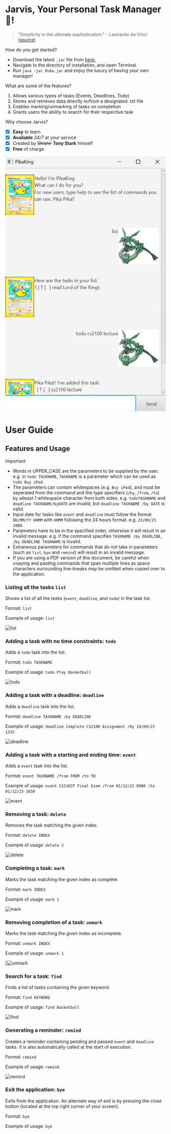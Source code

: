 # Jarvis, Your Personal Task Manager 🤖!

> "Simplicity is the ultimate sophistication." - Leonardo da Vinci [(source)](https://www.theorderexpert.com/11-inspirational-quotes-about-organization/)

How do you get started?

- Download the latest  ` .jar ` file from [here.](https://github.com/shishirbychapur/ip/releases)
- Navigate to the directory of installation, and open Terminal.
- Run ` java -jar Duke.jar ` and enjoy the luxury of having your own manager!

What are some of the features?

1. Allows various types of tasks (Events, Deadlines, Todo)
2. Stores and retrieves data directly to/from a designated .txt file
3. Enables marking/unmarking of tasks on completion
4. Grants users the ability to search for their respective task

Why choose Jarvis?

- [x] **Easy** to learn
- [x] **Available** _24/7_ at your service
- [x] Created by ~~Shishir~~ **Tony Stark** himself
- [x] **Free** of charge

![Jarvis](Ui.png)

# User Guide

## Features and Usage

> [!IMPORTANT]
> - Words in UPPER_CASE are the parameters to be supplied by the user. e.g. in ```todo TASKNAME```, ```TASKNAME``` is a parameter which can be used as ```todo Buy iPad```.
> - The parameters can contain whitespaces (e.g. ```Buy iPad```), and must be seperated from the command and the type specifiers (```/by```, ```/from```, ```/to```) by atleast 1 whitespace character from both sides. e.g. ```todoTASKNAME``` and ```deadline TASKNAME/byDATE``` are invalid, but ```deadline TASKNAME /by DATE``` is valid. 
> - Input date for tasks like ```event``` and ```deadline``` must follow the format ```DD/MM/YY HHMM``` with ```HHMM``` following the 24 hours format. e.g. ```23/09/23 1800```.
> - Parameters have to be in the specified order, otherwise it will result in an invalid message. e.g. if the command specifies ```TASKNAME /by DEADLINE```,
>   ```/by DEADLINE TASKNAME``` is invalid.
> - Extraneous parameters for commands that do not take in parameters (such as ```list```, ```bye``` and ```remind```) will result in an invalid message.
> - If you are using a PDF version of this document, be careful when copying and pasting commands that span multiple lines as space characters surrounding
>   line-breaks may be omitted when copied over to the application.

### Listing all the tasks ```list```
Shows a list of all the tasks (```event```, ```deadline```, and ```todo```) in the task list.

Format: ```list```

Example of usage: `list`

![list](https://github.com/shishirbychapur/ip/assets/95522842/a11c6b95-4008-4775-beea-7ce87e23452b)

### Adding a task with no time constraints: ```todo```
Adds a ```todo``` task into the list.

Format: ```todo TASKNAME```

Example of usage: `todo Play Basketball`

![todo](https://github.com/shishirbychapur/ip/assets/95522842/c63b201e-e1c7-4fd7-ae65-a220862066f0)

### Adding a task with a deadline: ```deadline```
Adds a ```deadline``` task into the list.

Format: ```deadline TASKNAME /by DEADLINE```

Example of usage: ```deadline Complete CS2100 Assignment /by 18/09/23 1315```

![deadline](https://github.com/shishirbychapur/ip/assets/95522842/054d6b7a-3563-4b51-b96f-aead44570f59)

### Adding a task with a starting and ending time: ```event```
Adds a ```event``` task into the list.

Format: ```event TASKNAME /from FROM /to TO```

Example of usage: ```event CS2103T Final Exam /from 01/12/23 0900 /to 01/12/23 1030```

![event](https://github.com/shishirbychapur/ip/assets/95522842/544bee3a-0169-475b-bfc3-e00c6f41391a)

### Removing a task: ```delete```
Removes the task matching the given index.

Format: ```delete INDEX```

Example of usage: ```delete 2```

![delete](https://github.com/shishirbychapur/ip/assets/95522842/f7507b9e-87ea-4347-a506-b5e01bdbfd7b)

### Completing a task: ```mark```
Marks the task matching the given index as complete.

Format: ```mark INDEX```

Example of usage: ```mark 1```

![mark](https://github.com/shishirbychapur/ip/assets/95522842/6a28eae4-ab66-405a-a834-9f34d0a059cb)

### Removing completion of a task: ```unmark```
Marks the task matching the given index as incomplete.

Format: ```unmark INDEX```

Example of usage: ```unmark 1```

[![unmark](https://github.com/shishirbychapur/ip/assets/95522842/ab678d38-38ea-4dff-9254-072b4ac8e785)

### Search for a task: ```find```
Finds a list of tasks containing the given keyword.

Format: ```find KEYWORD```

Example of usage: ```find Basketball```

![find](https://github.com/shishirbychapur/ip/assets/95522842/92f933be-d9f0-4071-98dd-55a93162deaf)

### Generating a reminder: ```remind```
Creates a reminder containing pending and passed ```event``` and ```deadline``` tasks.
It is also automatically called at the start of execution.

Format: ```remind```

Example of usage: ```remind```

![remind](https://github.com/shishirbychapur/ip/assets/95522842/df51bf50-e0ed-42df-8965-813fac366f4b)

### Exit the application: ```bye```
Exits from the application. An alternate way of exit is by pressing the close button (located at the top right corner of your screen).

Format: ```bye```

Example of usage: `bye`
